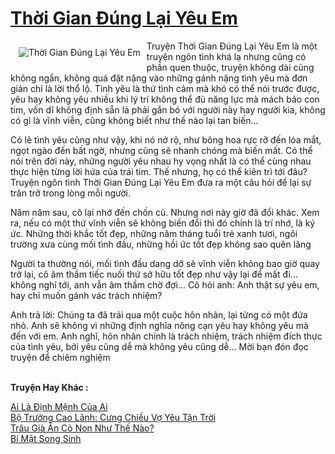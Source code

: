 <a href="https://utruyen.com/truyen/thoi-gian-dung-lai-yeu-em/20368/" title="Thời Gian Đúng Lại Yêu Em"><h1>Thời Gian Đúng Lại Yêu Em</h1></a><div style="display:table"><img align="right" style="float: left; padding: 10px;" src="https://utruyen.com/images/story/200x260/thoi-gian-dung-lai-yeu-em.jpg" alt="Thời Gian Đúng Lại Yêu Em">Truyện Thời Gian Đúng Lại Yêu Em là một truyện ngôn tình khá lạ nhưng cũng có phần quen thuộc, truyện không dài cũng không ngắn, không quá đặt nặng vào những gánh nặng tình yêu mà đơn giản chỉ là lời thổ lộ. Tình yêu là thứ tình cảm mà khó có thể nói trước được, yêu hay không yêu nhiều khi lý trí không thể đủ năng lực mà mách bảo con tim, vốn dĩ không định sẵn là phải gắn bó với người này hay người kia, không có gì là vĩnh viễn, cũng không biết như thế nào lại tan biến...<p></p>Có lẽ tình yêu cũng như vậy, khi nó nở rộ, như bông hoa rực rỡ đến lóa mắt, ngọt ngào đến bất ngờ, nhưng cũng sẽ nhanh chóng mà biến mất. Có thể nói trên đời này, những người yêu nhau hy vọng nhất là có thể cùng nhau thực hiện từng lời hứa của trái tim. Thế nhưng, họ có thể kiên trì tới đâu? Truyện ngôn tình Thời Gian Đúng Lại Yêu Em đưa ra một câu hỏi để lại sự trăn trở trong lòng mỗi người.<p></p>Năm năm sau, cô lại nhớ đến chốn cũ. Nhưng nơi này giờ đã đổi khác. Xem ra, nếu có một thứ vĩnh viễn sẽ không biến đổi thì đó chính là trí nhớ, là ký ức. Những thời khắc tốt đẹp, những năm tháng tuổi trẻ xanh tươi, ngôi trường xưa cùng mối tình đầu, những hồi ức tốt đẹp không sao quên lãng<p></p>Người ta thường nói, mối tình đầu dang dỡ sẽ vĩnh viễn không bao giờ quay trở lại, cô âm thầm tiếc nuối thứ sở hữu tốt đẹp như vậy lại để mất đi... không nghĩ tới, anh vẫn âm thầm chờ đợi... Cô hỏi anh: Anh thật sự yêu em, hay chỉ muốn gánh vác trách nhiệm?<p></p>Anh trả lời: Chúng ta đã trải qua một cuộc hôn nhân, lại từng có một đứa nhỏ. Anh sẽ không vì những định nghĩa nông cạn yêu hay không yêu mà đến với em. Anh nghĩ, hôn nhân chính là trách nhiệm, trách nhiệm đích thực của tình yêu, bởi yêu cũng dễ mà không yêu cũng dễ... Mời bạn đón đọc truyện để chiêm nghiệm</div><p><br><b>Truyện Hay Khác :</b></p><a href="https://utruyen.com/truyen/ai-la-dinh-menh-cua-ai/20346/" alt="Ai Là Định Mệnh Của Ai">Ai Là Định Mệnh Của Ai</a><br/><a href="https://www.flickr.com/photos/184340401@N07/48819058561/" alt="Bộ Trưởng Cao Lãnh: Cưng Chiều Vợ Yêu Tận Trời">Bộ Trưởng Cao Lãnh: Cưng Chiều Vợ Yêu Tận Trời</a><br/><a href="https://github.com/quanluxury/ngontinhhot/tree/master/truyenhay/19327/" alt="Trâu Già Ăn Cỏ Non Như Thế Nào?">Trâu Già Ăn Cỏ Non Như Thế Nào?</a><br/><a href="https://github.com/quanluxury/ngontinhhot/tree/master/truyenhay/19537/" alt="Bí Mật Song Sinh">Bí Mật Song Sinh</a><br/>